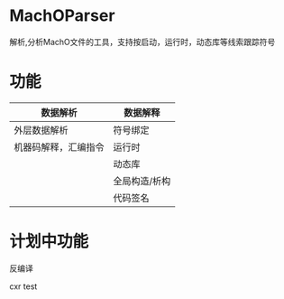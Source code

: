 # MachOParser
解析,分析MachO文件的工具，支持按启动，运行时，动态库等线索跟踪符号

# 功能

|数据解析|数据解释|
|----|----|
|外层数据解析|符号绑定|
|机器码解释，汇编指令|运行时|
||动态库|
||全局构造/析构|
||代码签名|

# 计划中功能
反编译

cxr test
